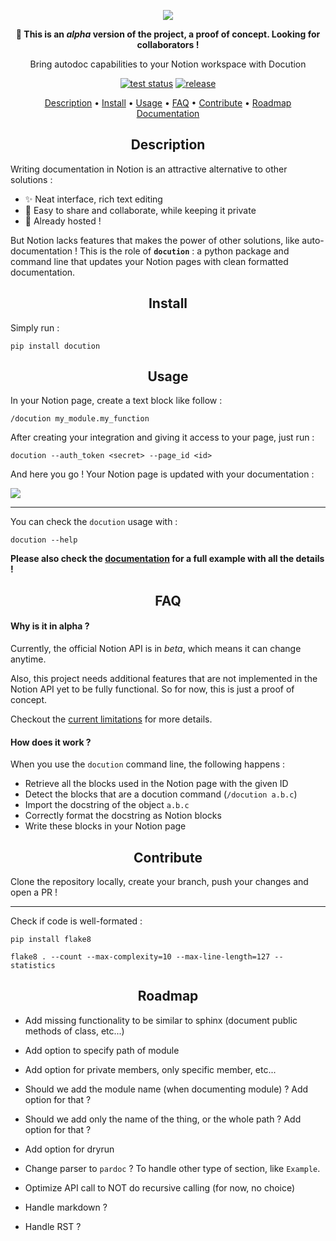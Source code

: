 <p align="center">
    <img src="https://user-images.githubusercontent.com/43774355/122677521-988a0a00-d21d-11eb-8222-91d82c4ef546.png">
</p>
<p align="center"><b>🚧 This is an <i>alpha</i> version of the project, a proof of concept. Looking for collaborators !</b></p>
<p align="center">Bring autodoc capabilities to your Notion workspace with Docution</p>

<p align="center">
    <a href="https://github.com/astariul/docution/actions"><img src="https://github.com/astariul/docution/workflows/tests/badge.svg" alt="test status" /></a>
    <a href="https://github.com/astariul/docution/releases"><img src="https://img.shields.io/github/v/release/astariul/docution" alt="release" /></a>
</p>

<p align="center">
  <a href="#description">Description</a> •
  <a href="#install">Install</a> •
  <a href="#usage">Usage</a> •
  <a href="#faq">FAQ</a> •
  <a href="#contribute">Contribute</a> •
  <a href="#roadmap">Roadmap</a>
  <br>
  <a href="https://www.notion.so/Documentation-bb693b18c3b1433ca076eec9fcb8a2db" target="_blank">Documentation</a>
</p>

<h2 align="center">Description</h2>

Writing documentation in Notion is an attractive alternative to other solutions :

- ✨ Neat interface, rich text editing
- 👥 Easy to share and collaborate, while keeping it private
- 🚀 Already hosted !

But Notion lacks features that makes the power of other solutions, like auto-documentation ! This is the role of **`docution`** : a python package and command line that updates your Notion pages with clean formatted documentation.

<h2 align="center">Install</h2>

Simply run :

```console
pip install docution
```

<h2 align="center">Usage</h2>

In your Notion page, create a text block like follow :

```console
/docution my_module.my_function
```

After creating your integration and giving it access to your page, just run :

```console
docution --auth_token <secret> --page_id <id>
```

And here you go ! Your Notion page is updated with your documentation :

![](https://user-images.githubusercontent.com/43774355/122676911-fec15d80-d21a-11eb-8f83-94e467dff43a.png)

----

You can check the `docution` usage with :

```console
docution --help
```

**Please also check the [documentation](https://www.notion.so/Get-started-6df1da88e24c4d3391e94e105e85c9a0) for a full example with all the details !**

<h2 align="center">FAQ</h2>

#### **Why is it in alpha ?**

Currently, the official Notion API is in _beta_, which means it can change anytime.

Also, this project needs additional features that are not implemented in the Notion API yet to be fully functional. So for now, this is just a proof of concept.

Checkout the [current limitations](https://www.notion.so/Limitations-3ebb3d37a9754f56b2e057b1e255e520) for more details.

#### **How does it work ?**

When you use the `docution` command line, the following happens :

* Retrieve all the blocks used in the Notion page with the given ID
* Detect the blocks that are a docution command (`/docution a.b.c`)
* Import the docstring of the object `a.b.c`
* Correctly format the docstring as Notion blocks
* Write these blocks in your Notion page 

<h2 align="center">Contribute</h2>

Clone the repository locally, create your branch, push your changes and open a PR !

---

Check if code is well-formated :

```console
pip install flake8

flake8 . --count --max-complexity=10 --max-line-length=127 --statistics
```

<h2 align="center">Roadmap</h2>

* Add missing functionality to be similar to sphinx (document public methods of class, etc...)

* Add option to specify path of module
* Add option for private members, only specific member, etc...
* Should we add the module name (when documenting module) ? Add option for that ?
* Should we add only the name of the thing, or the whole path ? Add option for that ?
* Add option for dryrun
* Change parser to `pardoc` ? To handle other type of section, like `Example`.
* Optimize API call to NOT do recursive calling (for now, no choice)
* Handle markdown ?
* Handle RST ?
